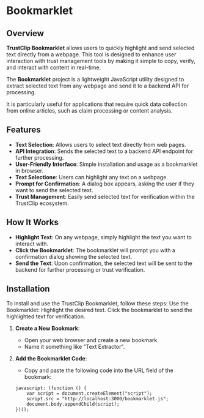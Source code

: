 # Bookmarklet


## Overview
**TrustClip Bookmarklet** allows users to quickly highlight and send selected text directly from a webpage. This tool is designed to enhance user interaction with trust management tools by making it simple to copy, verify, and interact with content in real-time.

The **Bookmarklet** project is a lightweight JavaScript utility designed to extract selected text from any webpage and send it to a backend API for processing.

It is particularly useful for applications that require quick data collection from online articles, such as claim processing or content analysis.

## Features

-   **Text Selection**: Allows users to select text directly from web pages.
-   **API Integration**: Sends the selected text to a backend API endpoint for further processing.
-   **User-Friendly Interface**: Simple installation and usage as a bookmarklet in browser.
-   **Text Selectione**: Users can highlight any text on a webpage.
-   **Prompt for Confirmation**: A dialog box appears, asking the user if they want to send the selected text.
-   **Trust Management**: Easily send selected text for verification within the TrustClip ecosystem.


## How It Works
-   **Highlight Text**: On any webpage, simply highlight the text you want to interact with.
-   **Click the Bookmarklet**: The bookmarklet will prompt you with a confirmation dialog showing the selected text.
-   **Send the Text**: Upon confirmation, the selected text will be sent to the backend for further processing or trust verification.


## Installation
To install and use the TrustClip Bookmarklet, follow these steps:
Use the Bookmarklet:
Highlight the desired text.
Click the bookmarklet to send the highlighted text for verification.

1. **Create a New Bookmark**:

    - Open your web browser and create a new bookmark.
    - Name it something like "Text Extractor".

2. **Add the Bookmarklet Code**:

    - Copy and paste the following code into the URL field of the bookmark:

    ```
    javascript: (function () {
        var script = document.createElement("script");
        script.src = "http://localhost:3000/bookmarklet.js";
        document.body.appendChild(script);
    })();
    ```


